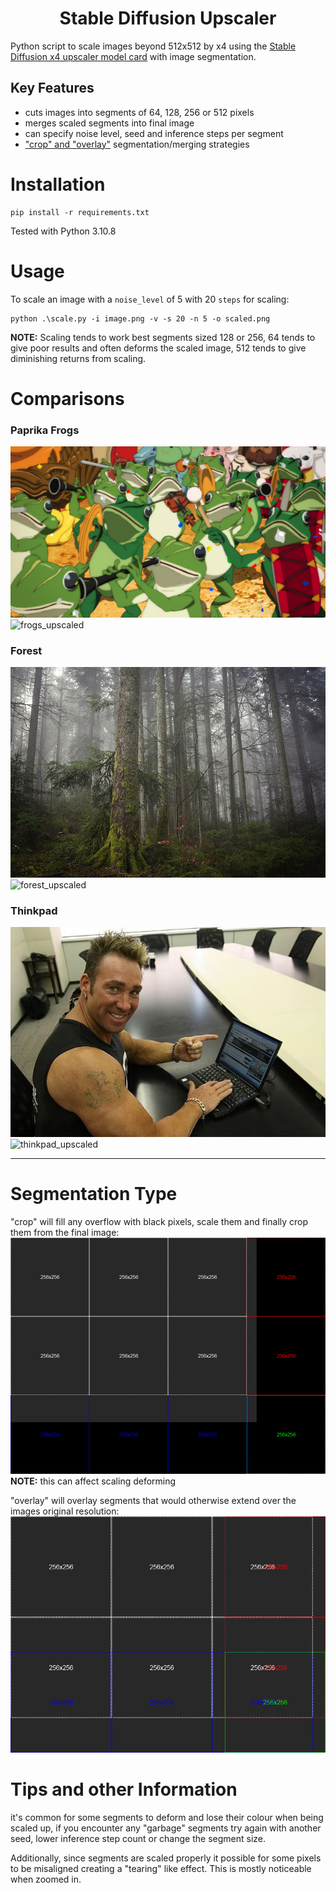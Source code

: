 <h1 align="center">Stable Diffusion Upscaler</h2>

Python script to scale images beyond 512x512 by x4 using the [Stable Diffusion x4 upscaler model card](https://huggingface.co/stabilityai/stable-diffusion-x4-upscaler) with image segmentation.

## Key Features
- cuts images into segments of 64, 128, 256 or 512 pixels
- merges scaled segments into final image
- can specify noise level, seed and inference steps per segment
- ["crop" and "overlay"](#segmentation-type) segmentation/merging strategies

# Installation
```
pip install -r requirements.txt
```

Tested with Python 3.10.8

# Usage

To scale an image with a `noise_level` of 5 with 20 `steps` for scaling:
```
python .\scale.py -i image.png -v -s 20 -n 5 -o scaled.png
```

**NOTE:** Scaling tends to work best segments sized 128 or 256, 64 tends to give poor results and often deforms the scaled image, 512 tends to give diminishing returns from scaling.

# Comparisons
### Paprika Frogs
![frogs](./examples/comparisons/paprikafrogs.jpg)
![frogs_upscaled](./examples/comparisons/paprikafrogs_upscaled.png)

### Forest
![forest](./examples/comparisons/forest.jpg)
![forest_upscaled](./examples/comparisons/forest_upscaled.png)

### Thinkpad
![thinkpad](./examples/comparisons/thinkpad.png)
![thinkpad_upscaled](./examples/comparisons/thinkpad_upscaled.png)

---

# Segmentation Type
"crop" will fill any overflow with black pixels, scale them and finally crop them from the final image:
![crop](./examples/crop.png)
**NOTE:** this can affect scaling deforming 

"overlay" will overlay segments that would otherwise extend over the images original resolution:
![overlay](./examples/overlay.png)

# Tips and other Information
it's common for some segments to deform and lose their colour when being scaled up, if you encounter any "garbage" segments try again with another seed, lower inference step count or change the segment size.

Additionally, since segments are scaled properly it possible for some pixels to be misaligned creating a "tearing" like effect. This is mostly noticeable when zoomed in.